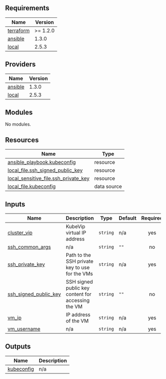 <!-- BEGIN_TF_DOCS -->
## Requirements

| Name | Version |
|------|---------|
| <a name="requirement_terraform"></a> [terraform](#requirement\_terraform) | >= 1.2.0 |
| <a name="requirement_ansible"></a> [ansible](#requirement\_ansible) | 1.3.0 |
| <a name="requirement_local"></a> [local](#requirement\_local) | 2.5.3 |

## Providers

| Name | Version |
|------|---------|
| <a name="provider_ansible"></a> [ansible](#provider\_ansible) | 1.3.0 |
| <a name="provider_local"></a> [local](#provider\_local) | 2.5.3 |

## Modules

No modules.

## Resources

| Name | Type |
|------|------|
| [ansible_playbook.kubeconfig](https://registry.terraform.io/providers/ansible/ansible/1.3.0/docs/resources/playbook) | resource |
| [local_file.ssh_signed_public_key](https://registry.terraform.io/providers/hashicorp/local/2.5.3/docs/resources/file) | resource |
| [local_sensitive_file.ssh_private_key](https://registry.terraform.io/providers/hashicorp/local/2.5.3/docs/resources/sensitive_file) | resource |
| [local_file.kubeconfig](https://registry.terraform.io/providers/hashicorp/local/2.5.3/docs/data-sources/file) | data source |

## Inputs

| Name | Description | Type | Default | Required |
|------|-------------|------|---------|:--------:|
| <a name="input_cluster_vip"></a> [cluster\_vip](#input\_cluster\_vip) | KubeVip virtual IP address | `string` | n/a | yes |
| <a name="input_ssh_common_args"></a> [ssh\_common\_args](#input\_ssh\_common\_args) | n/a | `string` | `""` | no |
| <a name="input_ssh_private_key"></a> [ssh\_private\_key](#input\_ssh\_private\_key) | Path to the SSH private key to use for the VMs | `string` | n/a | yes |
| <a name="input_ssh_signed_public_key"></a> [ssh\_signed\_public\_key](#input\_ssh\_signed\_public\_key) | SSH signed public key content for accessing the VM | `string` | `""` | no |
| <a name="input_vm_ip"></a> [vm\_ip](#input\_vm\_ip) | IP address of the VM | `string` | n/a | yes |
| <a name="input_vm_username"></a> [vm\_username](#input\_vm\_username) | n/a | `string` | n/a | yes |

## Outputs

| Name | Description |
|------|-------------|
| <a name="output_kubeconfig"></a> [kubeconfig](#output\_kubeconfig) | n/a |
<!-- END_TF_DOCS -->
